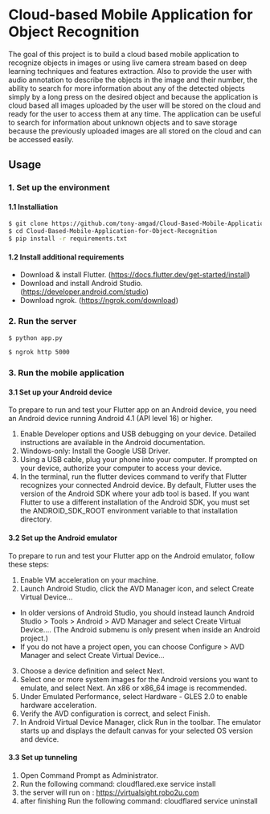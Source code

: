 # Cloud-based Mobile Application for Object Recognition

The goal of this project is to build a cloud based mobile application to recognize objects in images or using live camera stream based on deep learning techniques and features extraction. Also to provide the user with audio annotation to describe the objects in the image and their number, the ability to search for more information about any of the detected objects simply by a long press on the desired object and because the application is cloud based all images uploaded by the user will be stored on the cloud and ready for the user to access them at any time. The application can be useful to search for information about unknown objects and to save storage because the previously uploaded images are all stored on the cloud and can be accessed easily. 

## Usage

### 1. Set up the environment 
#### 1.1 Installiation

```bash
$ git clone https://github.com/tony-amgad/Cloud-Based-Mobile-Application-for-Object-Recognition.git
$ cd Cloud-Based-Mobile-Application-for-Object-Recognition
$ pip install -r requirements.txt
```
#### 1.2 Install additional requirements

* Download & install Flutter. (https://docs.flutter.dev/get-started/install)
* Download and install Android Studio. (https://developer.android.com/studio)
* Download ngrok. (https://ngrok.com/download)

### 2. Run the server
 
```bash
$ python app.py
```

```bash
$ ngrok http 5000
```

### 3. Run the mobile application

#### 3.1 Set up your Android device

To prepare to run and test your Flutter app on an Android device,
you need an Android device running Android 4.1 (API level 16) or higher.

1. Enable Developer options and USB debugging on your device. Detailed instructions are available in the Android documentation.
2. Windows-only: Install the Google USB Driver.
3. Using a USB cable, plug your phone into your computer. If prompted on your device, authorize your computer to access your device.
4. In the terminal, run the flutter devices command to verify that Flutter recognizes your connected Android device. By default, Flutter uses the version of the Android SDK where your adb tool is based. If you want Flutter to use a different installation of the Android SDK, you must set the ANDROID_SDK_ROOT environment variable to that installation directory.

#### 3.2 Set up the Android emulator

To prepare to run and test your Flutter app on the Android emulator, follow these steps:

1. Enable VM acceleration on your machine.
2. Launch Android Studio, click the AVD Manager icon, and select Create Virtual Device…
* In older versions of Android Studio, you should instead launch Android Studio > Tools > Android > AVD Manager and select Create Virtual Device…. (The Android submenu is only present when inside an Android project.)
* If you do not have a project open, you can choose Configure > AVD Manager and select Create Virtual Device…
3. Choose a device definition and select Next.
4. Select one or more system images for the Android versions you want to emulate, and select Next. An x86 or x86_64 image is recommended.
5. Under Emulated Performance, select Hardware - GLES 2.0 to enable hardware acceleration.
6. Verify the AVD configuration is correct, and select Finish.
7. In Android Virtual Device Manager, click Run in the toolbar. The emulator starts up and displays the default canvas for your selected OS version and device.

#### 3.3 Set up tunneling
1. Open Command Prompt as Administrator.
2. Run the following command:
cloudflared.exe service install <token>
3. the server will run on :
https://virtualsight.robo2u.com
4. after finishing Run the following command:
cloudflared service uninstall

